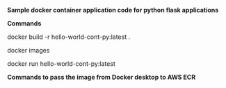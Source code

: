 
**Sample docker container application code for python flask applications**

**Commands**

docker build -r hello-world-cont-py:latest .

docker images

docker run hello-world-cont-py:latest

**Commands to pass the image from Docker desktop to AWS ECR**



